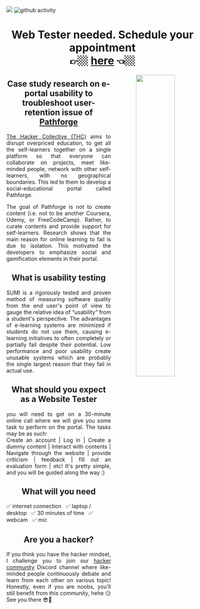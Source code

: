 ![](https://komarev.com/ghpvc/?username=yuuchin&style=plastic&color=blue&label=TOTAL+VIEWS)
![github activity](https://github.com/yuuchin/yuuchin/blob/main/img/Capture.JPG)

<span align="center">
  <h1> Web Tester needed. Schedule your appointment <br>
  👉🏼 <a href="https://calendly.com/yuuchin/30min">here</a> 👈🏼
  </h1>
  
  <img align="right" width="45%" src="https://github.com/yuuchin/yuuchin/blob/main/img/Web%20Tester%20needed%20v2.jpg">
  
  <h2>Case study research on e-portal usability to troubleshoot user-retention issue of <a href="https://pathforge.co/feed/">Pathforge</a></h2>
  <p align="justify">
  <a href="https://hackercollective.co/">The Hacker Collective (THC)</a> aims to disrupt overpriced education, to get all the self-learners together on a single platform so that everyone can collaborate on projects, meet like-minded people, network with other self-learners, with no geographical boundaries. This led to them to develop a social-educational portal called Pathforge. 
  </p>
  <p align="justify">
  The goal of Pathforge is not to create content (i.e. not to be another Coursera, Udemy, or FreeCodeCamp). Rather, to curate contents and provide support for self-learners. Research shows that the main reason for online learning to fail is due to isolation. This motivated the developers to emphasize social and gamification elements in their portal.
  </p>
  
  <h2>What is usability testing</h2>
  <p align="justify">
  SUMI is a rigorously tested and proven method of measuring software quality from the end user's point of view to gauge the relative idea of “usability” from a student's perspective. The advantages of e-learning systems are minimized if students do not use them, causing e-learning initiatives to often completely or partially fail despite their potential. Low performance and poor usability create unusable systems which are probably the single largest reason that they fail in actual use. 
  </p>
  
  <h2>What should you expect as a Website Tester</h2>
<p align="justify">
  you will need to get on a 30-minute online call where we will give you some task to perform on the portal. The tasks may be as such:<br>
    Create an account | Log in | Create a dummy content | Interact with contents | Navigate through the website | provide criticism | feedback | fill out an evaluation form | etc! It's pretty simple, and you will be guided along the way :)
  </p>
  
  <h2>What will you need</h2>
  ✅ internet connection &nbsp; ✅ laptop / desktop &nbsp; ✅ 30 minutes of time &nbsp; ✅ webcam &nbsp; ✅ mic
  
  <h2>Are you a hacker?</h2>
  <p align="justify">
  If you think you have the hacker mindset, I challenge you to join our <a href= "https://discord.gg/DNgheJRHFZ">hacker community</a> Discord channel where like-minded people continuously debate and learn from each other on various topic! Honestly, even if you are noobs, you'll still benefit from this community, hehe 😏 See you there 😎👻
  </p>
  </span>
